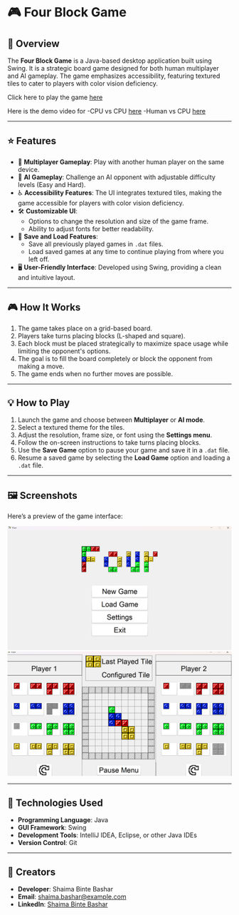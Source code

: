 # 🎮 Four Block Game

## 📖 Overview
The **Four Block Game** is a Java-based desktop application built using Swing. It is a strategic board game designed for both human multiplayer and AI gameplay. The game emphasizes accessibility, featuring textured tiles to cater to players with color vision deficiency.

Click here to play the game [here](https://github.com/ShaimaBB/C2005-FOUR-Game/blob/8b8afb4d93b9131321b1eda624280e267c4b0d2f/Four.jar)

Here is the demo video for
-CPU vs CPU [here](https://github.com/ShaimaBB/C2005-FOUR-Game/blob/8b8afb4d93b9131321b1eda624280e267c4b0d2f/CPU_VS_CPU_Demo.mp4)
-Human vs CPU [here](https://github.com/ShaimaBB/C2005-FOUR-Game/blob/8b8afb4d93b9131321b1eda624280e267c4b0d2f/Human_VS_CPU_Demo.mp4)

---

## ⭐ Features
- 🎲 **Multiplayer Gameplay**: Play with another human player on the same device.
- 🤖 **AI Gameplay**: Challenge an AI opponent with adjustable difficulty levels (Easy and Hard).
- ♿ **Accessibility Features**: The UI integrates textured tiles, making the game accessible for players with color vision deficiency.
- 🛠️ **Customizable UI**:
  - Options to change the resolution and size of the game frame.
  - Ability to adjust fonts for better readability.
- 💾 **Save and Load Features**:
  - Save all previously played games in `.dat` files.
  - Load saved games at any time to continue playing from where you left off.
- 🖥️ **User-Friendly Interface**: Developed using Swing, providing a clean and intuitive layout.

---

## 🎮 How It Works
1. The game takes place on a grid-based board.
2. Players take turns placing blocks (L-shaped and square).
3. Each block must be placed strategically to maximize space usage while limiting the opponent's options.
4. The goal is to fill the board completely or block the opponent from making a move.
5. The game ends when no further moves are possible.

---
## 💡 How to Play
1. Launch the game and choose between **Multiplayer** or **AI mode**.
2. Select a textured theme for the tiles.
3. Adjust the resolution, frame size, or font using the **Settings menu**.
4. Follow the on-screen instructions to take turns placing blocks.
5. Use the **Save Game** option to pause your game and save it in a `.dat` file.
6. Resume a saved game by selecting the **Load Game** option and loading a `.dat` file.

---

## 🖼️ Screenshots
Here’s a preview of the game interface:

![Game Interface Screenshot](https://github.com/ShaimaBB/C2005-FOUR-Game/blob/7658668ae97954bd6e716ca5527d282979d36c64/images/fourUIfront.png)
![Game Interface Screenshot2](https://github.com/ShaimaBB/C2005-FOUR-Game/blob/358aed187ea077807ef816c0397b4760da9532a9/images/fourUIGame.png)

---

## 🔧 Technologies Used
- **Programming Language**: Java
- **GUI Framework**: Swing
- **Development Tools**: IntelliJ IDEA, Eclipse, or other Java IDEs
- **Version Control**: Git

---

## 🤝 Creators
- **Developer**: Shaima Binte Bashar  
- **Email**: shaima.bashar@example.com  
- **LinkedIn**: [Shaima Binte Bashar](https://www.linkedin.com/in/shaima-bashar-0ab477328/)
